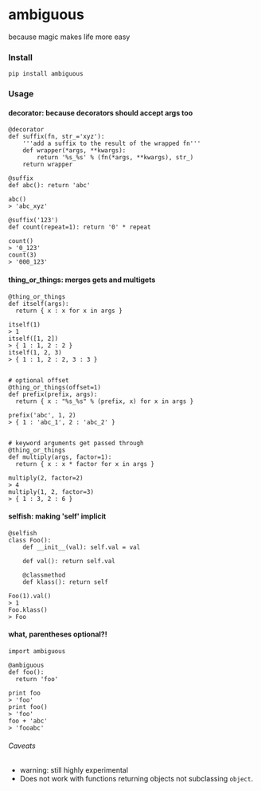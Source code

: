 ambiguous
======
because magic makes life more easy


### Install
```pip install ambiguous```


### Usage

#### decorator: because decorators should accept args too
```
@decorator
def suffix(fn, str_='xyz'):
    '''add a suffix to the result of the wrapped fn'''
    def wrapper(*args, **kwargs):
        return '%s_%s' % (fn(*args, **kwargs), str_)
    return wrapper
    
@suffix
def abc(): return 'abc'

abc()
> 'abc_xyz'

@suffix('123')
def count(repeat=1): return '0' * repeat

count()
> '0_123'
count(3)
> '000_123'
```

#### thing_or_things: merges gets and multigets

```
@thing_or_things
def itself(args):
  return { x : x for x in args }

itself(1)
> 1
itself([1, 2])
> { 1 : 1, 2 : 2 }
itself(1, 2, 3)
> { 1 : 1, 2 : 2, 3 : 3 }
  

# optional offset
@thing_or_things(offset=1)
def prefix(prefix, args):
  return { x : "%s_%s" % (prefix, x) for x in args }

prefix('abc', 1, 2)
> { 1 : 'abc_1', 2 : 'abc_2' }


# keyword arguments get passed through
@thing_or_things
def multiply(args, factor=1):
  return { x : x * factor for x in args }

multiply(2, factor=2)
> 4
multiply(1, 2, factor=3)
> { 1 : 3, 2 : 6 }
```

#### selfish: making 'self' implicit
```
@selfish
class Foo():
    def __init__(val): self.val = val
    
    def val(): return self.val
    
    @classmethod
    def klass(): return self

Foo(1).val()
> 1
Foo.klass()
> Foo
```

#### what, parentheses optional?!
```
import ambiguous

@ambiguous
def foo():
  return 'foo'

print foo
> 'foo'
print foo()
> 'foo'
foo + 'abc'
> 'fooabc'
```

###### Caveats
- warning: still highly experimental
- Does not work with functions returning objects not subclassing `object`.
